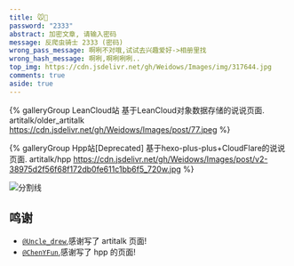```yaml
---
title: 🐭💬
password: "2333"
abstract: 加密文章, 请输入密码
message: 反爬虫骑士 2333 (密码)
wrong_pass_message: 啊咧不对哦,试试去兴趣爱好->相册里找
wrong_hash_message: 啊咧,啊咧咧咧..
top_img: https://cdn.jsdelivr.net/gh/Weidows/Images/img/317644.jpg
comments: true
aside: true
---
```


<!--
 * @Author: Weidows
 * @Date: 2020-11-27 22:47:37
 * @LastEditors: Weidows
 * @LastEditTime: 2022-02-18 03:10:01
 * @FilePath: \Blog-private\source\artitalk\index.md
 * @Description:
-->

<div class="gallery-group-main">

{% galleryGroup LeanCloud站 基于LeanCloud对象数据存储的说说页面. artitalk/older_artitalk https://cdn.jsdelivr.net/gh/Weidows/Images/post/77.jpeg %}

{% galleryGroup Hpp站[Deprecated] 基于hexo-plus-plus+CloudFlare的说说页面. artitalk/hpp https://cdn.jsdelivr.net/gh/Weidows/Images/post/v2-38975d2f56f68f172db0fe611c1bb6f5_720w.jpg %}

</div>

<a>![分割线](https://cdn.jsdelivr.net/gh/Weidows/Images/img/divider.png)</a>

## 鸣谢

- [`@Uncle_drew`](https://cndrew.cn/),感谢写了 artitalk 页面!
- [`@ChenYFun`](https://blog.cyfan.top/index.html),感谢写了 hpp 的页面!
